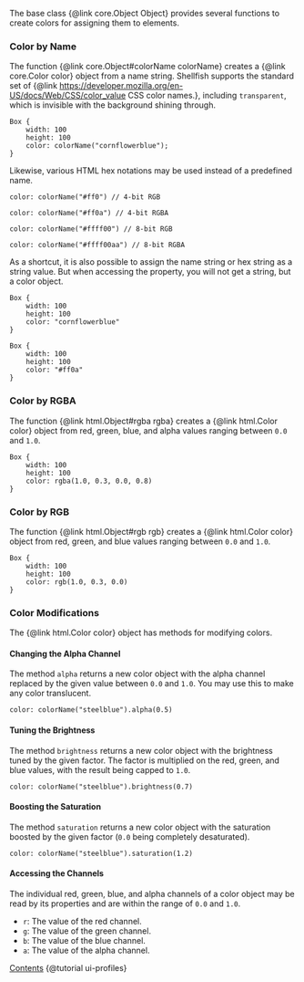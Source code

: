 The base class {@link core.Object Object} provides several functions to create
colors for assigning them to elements.

### Color by Name

The function {@link core.Object#colorName colorName} creates a {@link core.Color color}
object from a name string. Shellfish supports the standard set of
{@link https://developer.mozilla.org/en-US/docs/Web/CSS/color_value CSS color names.},
including `transparent`, which is invisible with the background shining through.

```
Box {
    width: 100
    height: 100
    color: colorName("cornflowerblue");
}
```

Likewise, various HTML hex notations may be used instead of a predefined name.

```
color: colorName("#ff0") // 4-bit RGB
```

```
color: colorName("#ff0a") // 4-bit RGBA
```

```
color: colorName("#ffff00") // 8-bit RGB
```

```
color: colorName("#ffff00aa") // 8-bit RGBA
```

As a shortcut, it is also possible to assign the name string or hex string as a
string value.
But when accessing the property, you will not get a string, but a color object.

```
Box {
    width: 100
    height: 100
    color: "cornflowerblue"
}
```

```
Box {
    width: 100
    height: 100
    color: "#ff0a"
}
```

### Color by RGBA

The function {@link html.Object#rgba rgba} creates a {@link html.Color color}
object from red, green, blue, and alpha values ranging between `0.0` and `1.0`.

```
Box {
    width: 100
    height: 100
    color: rgba(1.0, 0.3, 0.0, 0.8)
}
```

### Color by RGB

The function {@link html.Object#rgb rgb} creates a {@link html.Color color}
object from red, green, and blue values ranging between `0.0` and `1.0`.


```
Box {
    width: 100
    height: 100
    color: rgb(1.0, 0.3, 0.0)
}
```

### Color Modifications

The {@link html.Color color} object has methods for modifying colors.

#### Changing the Alpha Channel

The method `alpha` returns a new color object with the alpha channel replaced
by the given value between `0.0` and `1.0`. You may use this to make any
color translucent.

```
color: colorName("steelblue").alpha(0.5)
```

#### Tuning the Brightness

The method `brightness` returns a new color object with the brightness tuned
by the given factor. The factor is multiplied on the red, green, and blue values,
with the result being capped to `1.0`.

```
color: colorName("steelblue").brightness(0.7)
```

#### Boosting the Saturation

The method `saturation` returns a new color object with the saturation boosted by
the given factor (`0.0` being completely desaturated).

```
color: colorName("steelblue").saturation(1.2)
```

#### Accessing the Channels

The individual red, green, blue, and alpha channels of a color object may be
read by its properties and are within the range of `0.0` and `1.0`.

* `r`: The value of the red channel.
* `g`: The value of the green channel.
* `b`: The value of the blue channel.
* `a`: The value of the alpha channel.

<div class="navstrip">
<span class="go-home"><a href="index.html">Contents</a></span>
<span class="go-next">{@tutorial ui-profiles}</span>
</div>
